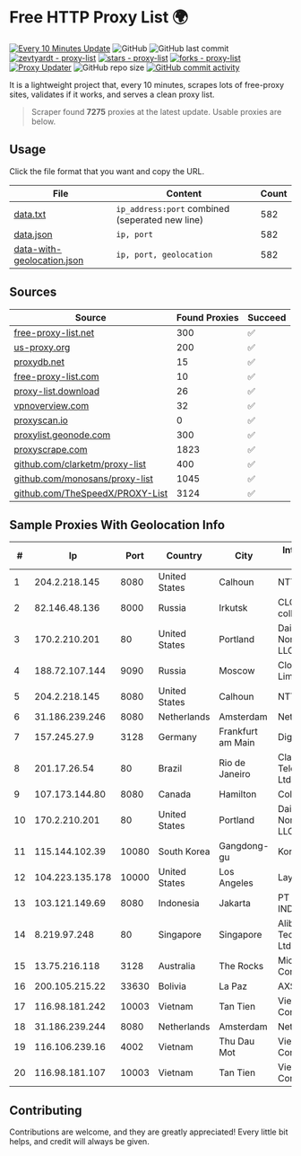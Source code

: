 
# Free HTTP Proxy List 🌍

[![Every 10 Minutes Update](https://github.com/mertguvencli/http-proxy-list/actions/workflows/main.yml/badge.svg?branch=main)](https://github.com/mertguvencli/http-proxy-list/actions/workflows/main.yml)
![GitHub](https://img.shields.io/github/license/mertguvencli/http-proxy-list)
![GitHub last commit](https://img.shields.io/github/last-commit/mertguvencli/http-proxy-list)
[![zevtyardt - proxy-list](https://img.shields.io/static/v1?label=zevtyardt&message=proxy-list&color=blue&logo=github)](https://github.com/zevtyardt/proxy-list "Go to GitHub repo")
[![stars - proxy-list](https://img.shields.io/github/stars/zevtyardt/proxy-list?style=social)](https://github.com/zevtyardt/proxy-list)
[![forks - proxy-list](https://img.shields.io/github/forks/zevtyardt/proxy-list?style=social)](https://github.com/zevtyardt/proxy-list)
[![Proxy Updater](https://github.com/zevtyardt/proxy-list/workflows/Proxy%20Updater/badge.svg)](https://github.com/zevtyardt/proxy-list/actions?query=workflow:"Proxy+Updater")
![GitHub repo size](https://img.shields.io/github/repo-size/zevtyardt/proxy-list)
[![GitHub commit activity](https://img.shields.io/github/commit-activity/m/zevtyardt/proxy-list?logo=commits)](https://github.com/zevtyardt/proxy-list/commits/main)

It is a lightweight project that, every 10 minutes, scrapes lots of free-proxy sites, validates if it works, and serves a clean proxy list.

> Scraper found **7275** proxies at the latest update. Usable proxies are below.

## Usage

Click the file format that you want and copy the URL.

|File|Content|Count|
|----|-------|-----|
|[data.txt](https://raw.githubusercontent.com/mertguvencli/http-proxy-list/main/proxy-list/data.txt)|`ip_address:port` combined (seperated new line)|582|
|[data.json](https://raw.githubusercontent.com/mertguvencli/http-proxy-list/main/proxy-list/data.json)|`ip, port`|582|
|[data-with-geolocation.json](https://raw.githubusercontent.com/mertguvencli/http-proxy-list/main/proxy-list/data-with-geolocation.json)|`ip, port, geolocation`|582|

## Sources

|Source|Found Proxies|Succeed|
|------|-------------|-------|
|[free-proxy-list.net](https://free-proxy-list.net)|300|✅|
|[us-proxy.org](https://www.us-proxy.org)|200|✅|
|[proxydb.net](http://proxydb.net)|15|✅|
|[free-proxy-list.com](https://free-proxy-list.com/?page=&port=&type%5B%5D=http&type%5B%5D=https&up_time=0&search=Search)|10|✅|
|[proxy-list.download](https://www.proxy-list.download/HTTP)|26|✅|
|[vpnoverview.com](https://vpnoverview.com/privacy/anonymous-browsing/free-proxy-servers)|32|✅|
|[proxyscan.io](https://www.proxyscan.io)|0|✅|
|[proxylist.geonode.com](https://proxylist.geonode.com/api/proxy-list?limit=300&page=1&sort_by=lastChecked&sort_type=desc&protocols=http,https)|300|✅|
|[proxyscrape.com](https://api.proxyscrape.com/v2/?request=displayproxies&protocol=http&timeout=10000&country=all&ssl=all&anonymity=all)|1823|✅|
|[github.com/clarketm/proxy-list](https://raw.githubusercontent.com/clarketm/proxy-list/master/proxy-list-raw.txt)|400|✅|
|[github.com/monosans/proxy-list](https://raw.githubusercontent.com/monosans/proxy-list/main/proxies/http.txt)|1045|✅|
|[github.com/TheSpeedX/PROXY-List](https://raw.githubusercontent.com/TheSpeedX/PROXY-List/master/http.txt)|3124|✅|


## Sample Proxies With Geolocation Info

|#|Ip|Port|Country|City|Internet Service Provider|
|-|--|----|-------|----|-------------------------|
|1|204.2.218.145|8080|United States|Calhoun|NTT America, Inc.|
|2|82.146.48.136|8000|Russia|Irkutsk|CLOUD WebDC collocation|
|3|170.2.210.201|80|United States|Portland|Daimler Trucks of North America LLC|
|4|188.72.107.144|9090|Russia|Moscow|Cloud technology Limited (Ltd.)|
|5|204.2.218.145|8080|United States|Calhoun|NTT America, Inc.|
|6|31.186.239.246|8080|Netherlands|Amsterdam|NetSkope Inc|
|7|157.245.27.9|3128|Germany|Frankfurt am Main|DigitalOcean, LLC|
|8|201.17.26.54|80|Brazil|Rio de Janeiro|Claro NXT Telecomunicacoes Ltda|
|9|107.173.144.80|8080|Canada|Hamilton|ColoCrossing|
|10|170.2.210.201|80|United States|Portland|Daimler Trucks of North America LLC|
|11|115.144.102.39|10080|South Korea|Gangdong-gu|Korea Telecom|
|12|104.223.135.178|10000|United States|Los Angeles|LayerHost|
|13|103.121.149.69|8080|Indonesia|Jakarta|PT EMERIO INDONESIA|
|14|8.219.97.248|80|Singapore|Singapore|Alibaba (US) Technology Co., Ltd.|
|15|13.75.216.118|3128|Australia|The Rocks|Microsoft Corporation|
|16|200.105.215.22|33630|Bolivia|La Paz|AXS Bolivia S. A.|
|17|116.98.181.242|10003|Vietnam|Tan Tien|Viettel Corporation|
|18|31.186.239.244|8080|Netherlands|Amsterdam|NetSkope Inc|
|19|116.106.239.16|4002|Vietnam|Thu Dau Mot|Viettel Corporation|
|20|116.98.181.107|10003|Vietnam|Tan Tien|Viettel Corporation|



## Contributing

Contributions are welcome, and they are greatly appreciated! Every
little bit helps, and credit will always be given.

